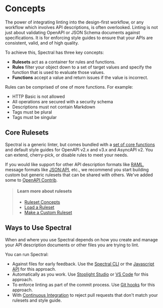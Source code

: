# Concepts

The power of integrating linting into the design-first workflow, or any workflow which involves API descriptions, is often overlooked. Linting is not just about validating OpenAPI or JSON Schema documents against specifications. It is for enforcing style guides to ensure that your APIs are consistent, valid, and of high quality.

To achieve this, Spectral has three key concepts:

- **Rulesets** act as a container for rules and functions. 
- **Rules** filter your object down to a set of target values and specify the function that is used to evaluate those values.
- **Functions** accept a value and return issues if the value is incorrect.

Rules can be comprised of one of more functions. For example:

- HTTP Basic is not allowed
- All operations are secured with a security schema
- Descriptions must not contain Markdown
- Tags must be plural
- Tags must be singular

## Core Rulesets

Spectral is a generic linter, but comes bundled with a [set of core functions](../reference/functions.md) and default style guides for OpenAPI v2.x and v3.x and AsyncAPI v2. You can extend, cherry-pick, or disable rules to meet your needs. 

If you would like support for other API description formats like [RAML](https://raml.org/), message formats like [JSON:API](https://jsonapi.org/), etc., we recommend you start building custom but generic rulesets that can be shared with others. We've added some to [OpenAPI Contrib](https://github.com/openapi-contrib/style-guides/).

<!-- theme: info--> 
> #### Learn more about rulesets
  > - [Ruleset Concepts](../guides/3-rulesets.md) 
  > - [Load a Ruleset](./3-load-ruleset.md)
  > - [Make a Custom Ruleset](../guides/4-custom-rulesets.md)

## Ways to Use Spectral

When and where you use Spectral depends on how you create and manage your API description documents or other files you are trying to lint.

You can run Spectral:

- Against files for early feedback. Use the [Spectral CLI](../guides/2-cli.md) or the [Javascript API](../guides/2a-javascript.md) for this approach.
- Automatically as you work. Use [Stoplight Studio](https://stoplight.io/studio/?utm_source=github&utm_medium=spectral&utm_campaign=docs) or [VS Code](https://github.com/stoplightio/vscode-spectral?utm_source=github&utm_medium=spectral&utm_campaign=docs) for this approach.
- To enforce linting as part of the commit process. Use [Git hooks](../guides/1-workflows.md) for this approach.
- With [Continuous Integration](../guides/8-continuous-integration.md) to reject pull requests that don't match your rulesets and style guide.







